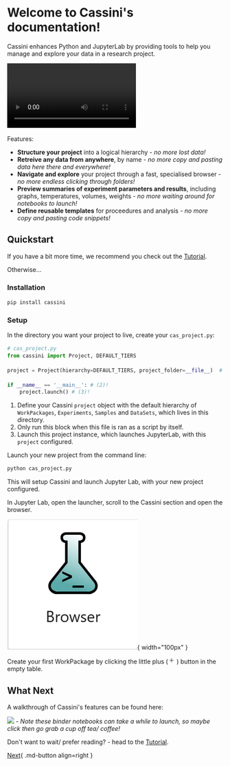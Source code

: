 # Welcome to Cassini's documentation!

Cassini enhances Python and JupyterLab by providing tools to help you manage and explore your data in a research project.

<video controls>
  <source src="https://github.com/user-attachments/assets/efd2359b-dd58-4cbc-991b-f308fe45e227" type="video/mp4">
</video>

Features:

* **Structure your project** into a logical hierarchy _- no more lost data!_
* **Retreive any data from anywhere**, by name _- no more copy and pasting data here there and everywhere!_
* **Navigate and explore** your project through a fast, specialised browser _- no more endless clicking through folders!_
* **Preview summaries of experiment parameters and results**, including graphs, temperatures, volumes, weights _- no more waiting around for notebooks to launch!_
* **Define reusable templates** for proceedures and analysis _- no more copy and pasting code snippets!_

## Quickstart

If you have a bit more time, we recommend you check out the [Tutorial](./user-guide/installation-setup.md).

Otherwise...

### Installation

```bash
pip install cassini
```

### Setup

In the directory you want your project to live, create your `cas_project.py`:

```python
# cas_project.py
from cassini import Project, DEFAULT_TIERS

project = Project(hierarchy=DEFAULT_TIERS, project_folder=__file__)  # (1)!

if __name__ == '__main__': # (2)!
    project.launch() # (3)!
```

1. Define your Cassini `project` object with the default hierarchy of `WorkPackages`, `Experiments`, `Samples` and `DataSets`, which lives in this directory.
2. Only run this block when this file is ran as a script by itself.
3. Launch this project instance, which launches JupyterLab, with this `project` configured.

Launch your new project from the command line:

```bash
python cas_project.py
```

This will setup Cassini and launch Jupyter Lab, with your new project configured.

In Jupyter Lab, open the launcher, scroll to the Cassini section and open the browser.

![browser button](./static/cassini-launcher.png){ width="100px" }

Create your first WorkPackage by clicking the little plus (<svg xmlns="http://www.w3.org/2000/svg" width="16" viewBox="0 0 24 24" data-icon="ui-components:add" class=""><g xmlns="http://www.w3.org/2000/svg" class="jp-icon3" fill="#616161"><path d="M19 13h-6v6h-2v-6H5v-2h6V5h2v6h6v2z"></path></g></svg>
) button in the empty table.

## What Next

A walkthrough of Cassini's features can be found here:

<div>
<a href="https://mybinder.org/v2/gh/0Hughman0/Cassini/0.3.x?urlpath=lab/tree/Introduction.ipynb"><img src="https://mybinder.org/badge_logo.svg"/></a>
<i> - Note these binder notebooks can take a while to launch, so maybe click then go grab a cup off tea/ coffee!</i>
</div>

Don't want to wait/ prefer reading? - head to the [Tutorial](./user-guide/installation-setup.md).

[Next](./user-guide/installation-setup.md){ .md-button align=right }
